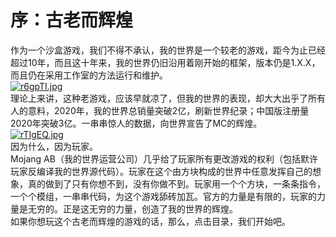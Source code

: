 # 序：古老而辉煌
作为一个沙盒游戏，我们不得不承认，我的世界是一个较老的游戏，距今为止已经超过10年，而且这十年来，我的世界仍旧沿用着刚开始的框架，版本仍是1.X.X，而且仍在采用工作室的方法运行和维护。  
[![r6gpTI.jpg](https://s3.ax1x.com/2020/12/23/r6gpTI.jpg)](https://imgchr.com/i/r6gpTI)    
理论上来讲，这种老游戏，应该早就凉了，但我的世界的表现，却大大出乎了所有人的意料，2020年，我的世界总销量突破2亿，刷新世界纪录；中国版注册量2020年突破3亿。一串串惊人的数据，向世界宣告了MC的辉煌。  
[![rTIgEQ.jpg](https://s3.ax1x.com/2020/12/28/rTIgEQ.jpg)](https://imgchr.com/i/rTIgEQ)  
因为什么，因为玩家。   
Mojang AB（我的世界运营公司）几乎给了玩家所有更改游戏的权利（包括默许玩家反编译我的世界源代码）。玩家在这个由方块构成的世界中任意发挥自己的想象，真的做到了只有你想不到，没有你做不到。玩家用一个个方块，一条条指令，一个个模组，一串串代码，为这个游戏舔砖加瓦。官方的力量是有限的，玩家的力量是无穷的。正是这无穷的力量，创造了我的世界的辉煌。  
如果你想玩这个古老而辉煌的游戏的话，那么，点击目录，我们开始吧。      
